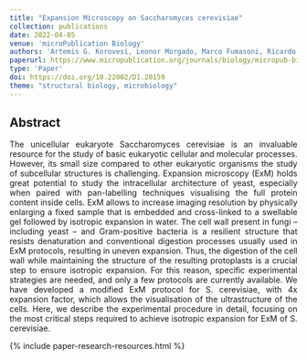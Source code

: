 ```yaml
---
title: "Expansion Microscopy on Saccharomyces cerevisiae"
collection: publications
date: 2022-04-05
venue: 'microPublication Biology'
authors: 'Artemis G. Korovesi, Leonor Morgado, Marco Fumasoni, Ricardo Henriques, Hannah S. Heil, and Mario Del Rosario'
paperurl: https://www.micropublication.org/journals/biology/micropub-biology-000566
type: 'Paper'
doi: https://doi.org/10.22002/D1.20159
theme: "structural biology, microbiology"
---
```


<h2> Abstract </h2>
<p align= "justify">
The unicellular eukaryote Saccharomyces cerevisiae is an invaluable resource for the study of basic eukaryotic cellular and molecular processes. However, its small size compared to other eukaryotic organisms the study of subcellular structures is challenging. Expansion microscopy (ExM) holds great potential to study the intracellular architecture of yeast, especially when paired with pan-labelling techniques visualising the full protein content inside cells. ExM allows to increase imaging resolution by physically enlarging a fixed sample that is embedded and cross-linked to a swellable gel followed by isotropic expansion in water. The cell wall present in fungi – including yeast – and Gram-positive bacteria is a resilient structure that resists denaturation and conventional digestion processes usually used in ExM protocols, resulting in uneven expansion. Thus, the digestion of the cell wall while maintaining the structure of the resulting protoplasts is a crucial step to ensure isotropic expansion. For this reason, specific experimental strategies are needed, and only a few protocols are currently available. We have developed a modified ExM protocol for S. cerevisiae, with 4x expansion factor, which allows the visualisation of the ultrastructure of the cells. Here, we describe the experimental procedure in detail, focusing on the most critical steps required to achieve isotropic expansion for ExM of S. cerevisiae.

{% include paper-research-resources.html %}
